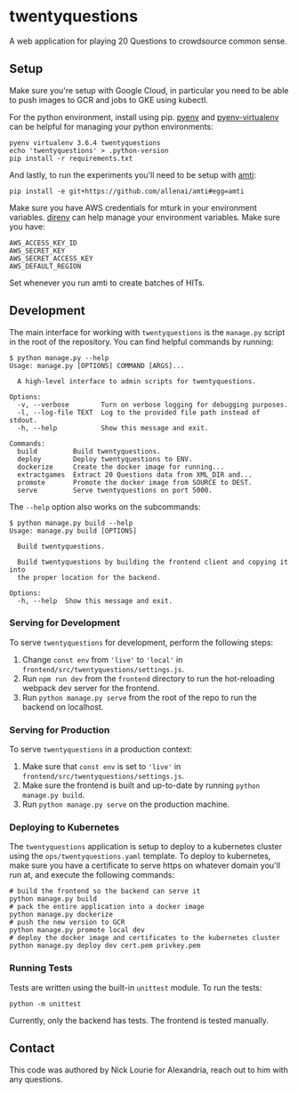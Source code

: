 twentyquestions
===============
A web application for playing 20 Questions to crowdsource common sense.


Setup
-----
Make sure you're setup with Google Cloud, in particular you need to be
able to push images to GCR and jobs to GKE using kubectl.

For the python environment, install using pip. [pyenv][pyenv] and
[pyenv-virtualenv][pyenv-virtualenv] can be helpful for managing your
python environments:

    pyenv virtualenv 3.6.4 twentyquestions
    echo 'twentyquestions' > .python-version
    pip install -r requirements.txt

And lastly, to run the experiments you'll need to be setup with
[amti][amti]:

    pip install -e git+https://github.com/allenai/amti#egg=amti

Make sure you have AWS credentials for mturk in your environment
variables. [direnv][direnv] can help manage your environment
variables. Make sure you have:

    AWS_ACCESS_KEY_ID
    AWS_SECRET_KEY
    AWS_SECRET_ACCESS_KEY
    AWS_DEFAULT_REGION

Set whenever you run amti to create batches of HITs.


Development
-----------
The main interface for working with `twentyquestions` is the `manage.py`
script in the root of the repository. You can find helpful commands by
running:

    $ python manage.py --help
    Usage: manage.py [OPTIONS] COMMAND [ARGS]...

      A high-level interface to admin scripts for twentyquestions.

    Options:
      -v, --verbose        Turn on verbose logging for debugging purposes.
      -l, --log-file TEXT  Log to the provided file path instead of stdout.
      -h, --help           Show this message and exit.

    Commands:
      build         Build twentyquestions.
      deploy        Deploy twentyquestions to ENV.
      dockerize     Create the docker image for running...
      extractgames  Extract 20 Questions data from XML_DIR and...
      promote       Promote the docker image from SOURCE to DEST.
      serve         Serve twentyquestions on port 5000.

The `--help` option also works on the subcommands:

    $ python manage.py build --help
    Usage: manage.py build [OPTIONS]

      Build twentyquestions.

      Build twentyquestions by building the frontend client and copying it into
      the proper location for the backend.

    Options:
      -h, --help  Show this message and exit.

### Serving for Development

To serve `twentyquestions` for development, perform the following steps:

  1. Change `const env` from `'live'` to `'local'` in
     `frontend/src/twentyquestions/settings.js`.
  2. Run `npm run dev` from the `frontend` directory to run the
     hot-reloading webpack dev server for the frontend.
  3. Run `python manage.py serve` from the root of the repo to run the
     backend on localhost.

### Serving for Production

To serve `twentyquestions` in a production context:

  1. Make sure that `const env` is set to `'live'` in
     `frontend/src/twentyquestions/settings.js`.
  2. Make sure the frontend is built and up-to-date by running
     `python manage.py build`.
  3. Run `python manage.py serve` on the production machine.

### Deploying to Kubernetes

The `twentyquestions` application is setup to deploy to a kubernetes
cluster using the `ops/twentyquestions.yaml` template. To deploy to
kubernetes, make sure you have a certificate to serve https on whatever
domain you'll run at, and execute the following commands:

    # build the frontend so the backend can serve it
    python manage.py build
    # pack the entire application into a docker image
    python manage.py dockerize
    # push the new version to GCR
    python manage.py promote local dev
    # deploy the docker image and certificates to the kubernetes cluster
    python manage.py deploy dev cert.pem privkey.pem

### Running Tests

Tests are written using the built-in `unittest` module. To run the
tests:

    python -m unittest

Currently, only the backend has tests. The frontend is tested manually.


Contact
-------
This code was authored by Nick Lourie for Alexandria, reach out to him
with any questions.


[amti]: https://github.com/allenai/amti
[direnv]: https://direnv.net/
[pyenv]: https://github.com/pyenv/pyenv
[pyenv-virtualenv]: https://github.com/pyenv/pyenv-virtualenv
